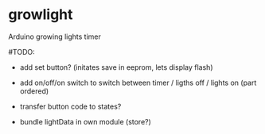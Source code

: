 # growlight
Arduino growing lights timer

#TODO:
* add set button? (initates save in eeprom, lets display flash)
* add on/off/on switch to switch between timer / ligths off / lights on (part ordered)

* transfer button code to states?
* bundle lightData in own module (store?)

